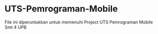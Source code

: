 # UTS-Pemrograman-Mobile
File ini diperuntukkan untuk memenuhi Project UTS Pemrograman Mobile Smt 4 UPB
